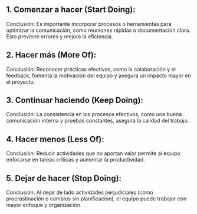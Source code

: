 ## 1. Comenzar a hacer (Start Doing):

Conclusión: Es importante incorporar procesos o herramientas para optimizar la comunicación, como reuniones rápidas o documentación clara. Esto previene errores y mejora la eficiencia.

## 2. Hacer más (More Of):

Conclusión: Reconocer prácticas efectivas, como la colaboración y el feedback, fomenta la motivación del equipo y asegura un impacto mayor en el proyecto.

## 3. Continuar haciendo (Keep Doing):

Conclusión: La consistencia en los procesos efectivos, como una buena comunicación interna y pruebas constantes, asegura la calidad del trabajo.

## 4. Hacer menos (Less Of):

Conclusión: Reducir actividades que no aportan valor permite al equipo enfocarse en tareas críticas y aumentar la productividad.

## 5. Dejar de hacer (Stop Doing):

Conclusión: Al dejar de lado actividades perjudiciales (como procrastinación o cambios sin planificación), el equipo puede trabajar con mayor enfoque y organización.
